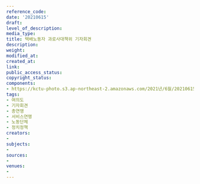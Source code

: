 ```yaml
---
reference_code: 
date: '20210615'
draft: 
level_of_description: 
media_type: 
title: 택배노동자 과로사대책위 기자회견
description: 
weight: 
modified_at: 
created_at: 
link: 
public_access_status: 
copyright_status: 
components:
- https://kctu-photo.s3.ap-northeast-2.amazonaws.com/2021년/6월/20210615-택배노동자+과로사대책위+기자회견_여의도_기자회견_총연맹_서비스연맹_노동단체_정치정책/_5D40104.jpg
tags:
- 여의도
- 기자회견
- 총연맹
- 서비스연맹
- 노동단체
- 정치정책
creators:
- 
subjects:
- 
sources:
- 
venues:
- 
---
```

